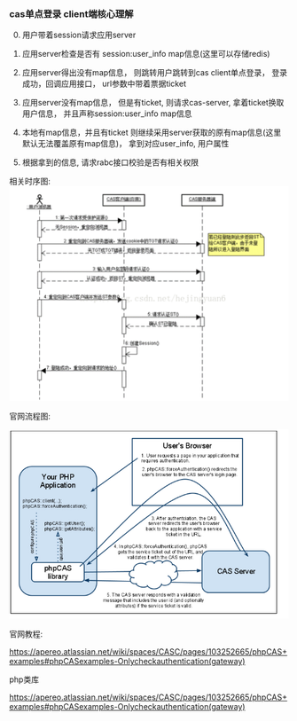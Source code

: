 ### cas单点登录 client端核心理解

0. 用户带着session请求应用server

1. 应用server检查是否有 session:user_info map信息(这里可以存储redis)

2. 应用server得出没有map信息， 则跳转用户跳转到cas client单点登录， 登录成功，回调应用接口， url参数中带着票据ticket

3. 应用server没有map信息， 但是有ticket, 则请求cas-server, 拿着ticket换取用户信息， 并且声称session:user_info map信息

4. 本地有map信息，并且有ticket  则继续采用server获取的原有map信息(这里默认无法覆盖原有map信息)， 拿到对应user_info, 用户属性

5. 根据拿到的信息, 请求rabc接口校验是否有相关权限


相关时序图:
![](cas_seq.png)


官网流程图:



![](cas_gov.jpg)

官网教程:

https://apereo.atlassian.net/wiki/spaces/CASC/pages/103252665/phpCAS+examples#phpCASexamples-Onlycheckauthentication(gateway)  

php类库

https://apereo.atlassian.net/wiki/spaces/CASC/pages/103252665/phpCAS+examples#phpCASexamples-Onlycheckauthentication(gateway)
